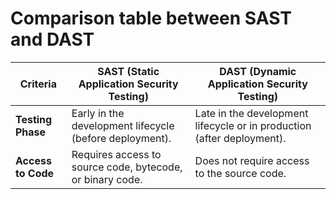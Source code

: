 # Comparison table between SAST and DAST

| **Criteria**                 | **SAST (Static Application Security Testing)**  | **DAST (Dynamic Application Security Testing)**    |
|------------------------------|-------------------------------------------------|---------------------------------------------------|
| **Testing Phase**             | Early in the development lifecycle (before deployment). | Late in the development lifecycle or in production (after deployment). |
| **Access to Code**            | Requires access to source code, bytecode, or binary code. | Does not require access to the source code. |
